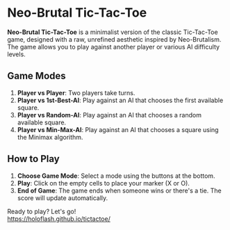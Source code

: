 # Neo-Brutal Tic-Tac-Toe

**Neo-Brutal Tic-Tac-Toe** is a minimalist version of the classic Tic-Tac-Toe game, designed with a raw, unrefined aesthetic inspired by Neo-Brutalism. The game allows you to play against another player or various AI difficulty levels.

## Game Modes

  1. **Player vs Player**: Two players take turns.
  2. **Player vs 1st-Best-AI**: Play against an AI that chooses the first available square.
  3. **Player vs Random-AI**: Play against an AI that chooses a random available square.
  4. **Player vs Min-Max-AI**: Play against an AI that chooses a square using the Minimax algorithm.

## How to Play

1. **Choose Game Mode**: Select a mode using the buttons at the bottom.
2. **Play**: Click on the empty cells to place your marker (X or O).
3. **End of Game**: The game ends when someone wins or there's a tie. The score will update automatically.


Ready to play? Let's go!  
https://holoflash.github.io/tictactoe/
